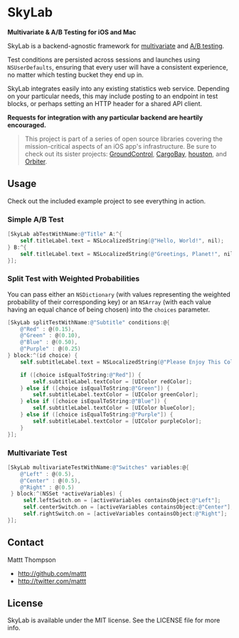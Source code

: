 # SkyLab
**Multivariate & A/B Testing for iOS and Mac**

SkyLab is a backend-agnostic framework for [multivariate](http://en.wikipedia.org/wiki/Multivariate_testing) and [A/B testing](http://en.wikipedia.org/wiki/A/B_testing).

Test conditions are persisted across sessions and launches using `NSUserDefaults`, ensuring that every user will have a consistent experience, no matter which testing bucket they end up in.

SkyLab integrates easily into any existing statistics web service. Depending on your particular needs, this may include posting to an endpoint in test blocks, or perhaps setting an HTTP header for a shared API client.

**Requests for integration with any particular backend are heartily encouraged.**

> This project is part of a series of open source libraries covering the mission-critical aspects of an iOS app's infrastructure. Be sure to check out its sister projects: [GroundControl](https://github.com/mattt/GroundControl), [CargoBay](https://github.com/mattt/CargoBay), [houston](https://github.com/mattt/houston), and [Orbiter](https://github.com/mattt/Orbiter).

## Usage

Check out the included example project to see everything in action.

### Simple A/B Test

```objective-c
[SkyLab abTestWithName:@"Title" A:^{
    self.titleLabel.text = NSLocalizedString(@"Hello, World!", nil);
} B:^{
    self.titleLabel.text = NSLocalizedString(@"Greetings, Planet!", nil);
}];
```

### Split Test with Weighted Probabilities

You can pass either an `NSDictionary` (with values representing the weighted probability of their corresponding key) or an `NSArray` (with each value having an equal chance of being chosen) into the `choices` parameter.

```objective-c
[SkyLab splitTestWithName:@"Subtitle" conditions:@{
    @"Red" : @(0.15),
    @"Green" : @(0.10),
    @"Blue" : @(0.50),
    @"Purple" : @(0.25)
} block:^(id choice) {
    self.subtitleLabel.text = NSLocalizedString(@"Please Enjoy This Colorful Message", nil);

    if ([choice isEqualToString:@"Red"]) {
        self.subtitleLabel.textColor = [UIColor redColor];
    } else if ([choice isEqualToString:@"Green"]) {
        self.subtitleLabel.textColor = [UIColor greenColor];
    } else if ([choice isEqualToString:@"Blue"]) {
        self.subtitleLabel.textColor = [UIColor blueColor];
    } else if ([choice isEqualToString:@"Purple"]) {
        self.subtitleLabel.textColor = [UIColor purpleColor];
    }
}];
```

### Multivariate Test

```objective-c
[SkyLab multivariateTestWithName:@"Switches" variables:@{
    @"Left" : @(0.5),
    @"Center" : @(0.5),
    @"Right" : @(0.5)
 } block:^(NSSet *activeVariables) {
     self.leftSwitch.on = [activeVariables containsObject:@"Left"];
     self.centerSwitch.on = [activeVariables containsObject:@"Center"];
     self.rightSwitch.on = [activeVariables containsObject:@"Right"];
}];
```

## Contact

Mattt Thompson

- http://github.com/mattt
- http://twitter.com/mattt

## License

SkyLab is available under the MIT license. See the LICENSE file for more info.
